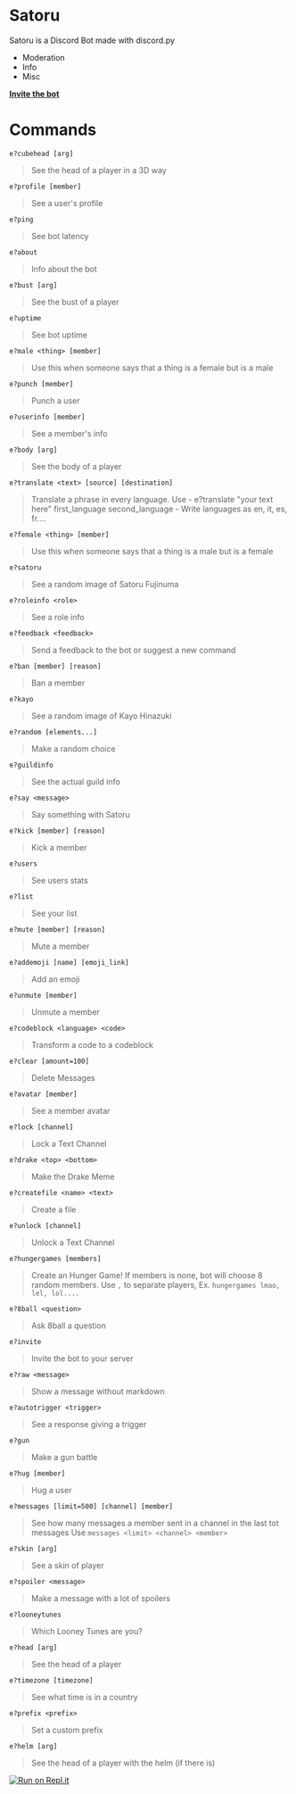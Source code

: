 # Satoru
Satoru is a Discord Bot made with discord.py
- Moderation
- Info 
- Misc

**[Invite the bot](https://discordapp.com/api/oauth2/authorize?client_id=635044836830871562&permissions=321606&scope=bot)**

# Commands

`e?cubehead [arg]`

> See the head of a player in a 3D way 

`e?profile [member]`

> See a user's profile 

`e?ping `

> See bot latency 

`e?about `

> Info about the bot 

`e?bust [arg]`

> See the bust of a player 

`e?uptime `

> See bot uptime 

`e?male <thing> [member]`

> Use this when someone says that a thing is a female but is a male 

`e?punch [member]`

> Punch a user 

`e?userinfo [member]`

> See a member's info 

`e?body [arg]`

> See the body of a player 

`e?translate <text> [source] [destination]`

> Translate a phrase in every language. Use - e?translate "your text here" first_language second_language - Write languages as en, it, es, fr.... 

`e?female <thing> [member]`

> Use this when someone says that a thing is a male but is a female 

`e?satoru `

> See a random image of Satoru Fujinuma 

`e?roleinfo <role>`

> See a role info 

`e?feedback <feedback>`

> Send a feedback to the bot or suggest a new command 

`e?ban [member] [reason]`

> Ban a member 

`e?kayo `

> See a random image of Kayo Hinazuki 

`e?random [elements...]`

> Make a random choice 

`e?guildinfo `

> See the actual guild info 

`e?say <message>`

> Say something with Satoru 

`e?kick [member] [reason]`

> Kick a member 

`e?users `

> See users stats 

`e?list `

> See your list 

`e?mute [member] [reason]`

> Mute a member 

`e?addemoji [name] [emoji_link]`

> Add an emoji 

`e?unmute [member]`

> Unmute a member 

`e?codeblock <language> <code>`

> Transform a code to a codeblock 

`e?clear [amount=100]`

> Delete Messages 

`e?avatar [member]`

> See a member avatar 

`e?lock [channel]`

> Lock a Text Channel 

`e?drake <top> <bottom>`

> Make the Drake Meme 

`e?createfile <name> <text>`

> Create a file 

`e?unlock [channel]`

> Unlock a Text Channel 

`e?hungergames [members]`

> Create an Hunger Game! If members is none, bot will choose 8 random members. Use `,` to separate players, Ex. `hungergames lmao, lel, lol....` 

`e?8ball <question>`

> Ask 8ball a question 

`e?invite `

> Invite the bot to your server 

`e?raw <message>`

> Show a message without markdown 

`e?autotrigger <trigger>`

> See a response giving a trigger 

`e?gun `

> Make a gun battle 

`e?hug [member]`

> Hug a user 

`e?messages [limit=500] [channel] [member]`

> See how many messages a member sent in a channel in the last tot messages
Use `messages <limit> <channel> <member>` 

`e?skin [arg]`

> See a skin of player 

`e?spoiler <message>`

> Make a message with a lot of spoilers 

`e?looneytunes `

> Which Looney Tunes are you? 

`e?head [arg]`

> See the head of a player 

`e?timezone [timezone]`

> See what time is in a country 

`e?prefix <prefix>`

> Set a custom prefix 

`e?helm [arg]`

> See the head of a player with the helm (if there is) 



[![Run on Repl.it](https://repl.it/badge/github/ssebastianoo/Satoru)](https://repl.it/github/ssebastianoo/Satoru)